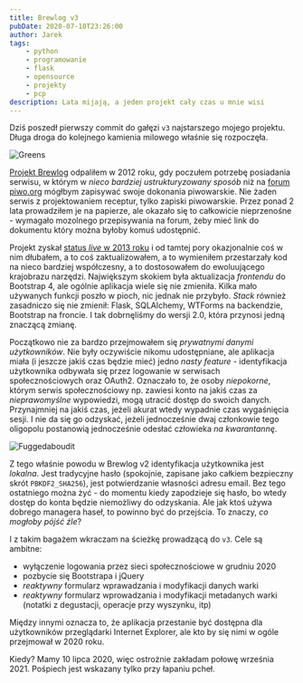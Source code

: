 ```yaml
---
title: Brewlog v3
pubDate: 2020-07-10T23:26:00
author: Jarek
tags:
    - python
    - programowanie
    - flask
    - opensource
    - projekty
    - pcp
description: Lata mijają, a jeden projekt cały czas u mnie wisi
---
```


Dziś poszedł pierwszy commit do gałęzi `v3` najstarszego mojego projektu. Długa droga do kolejnego kamienia milowego właśnie się rozpoczęła.

![Greens](https://i.imgur.com/XdKY5Uph.jpg)

[Projekt Brewlog](https://github.com/zgoda/brewlog) odpaliłem w 2012 roku, gdy poczułem potrzebę posiadania serwisu, w którym w _nieco bardziej ustrukturyzowany sposób_ niż na [forum piwo.org](https://www.piwo.org/forums/) mógłbym zapisywać swoje dokonania piwowarskie. Nie żaden serwis z projektowaniem receptur, tylko zapiski piwowarskie. Przez ponad 2 lata prowadziłem je na papierze, ale okazało się to całkowicie nieprzenośne - wymagało mozolnego przepisywania na forum, żeby mieć link do dokumentu który można byłoby komuś udostępnić.

Projekt zyskał [status _live_ w 2013 roku](https://brewlog.zgodowie.org/) i od tamtej pory okazjonalnie coś w nim dłubałem, a to coś zaktualizowałem, a to wymieniłem przestarzały kod na nieco bardziej współczesny, a to dostosowałem do ewoluującego krajobrazu narzędzi. Największym skokiem była aktualizacja _frontendu_ do Bootstrap 4, ale ogólnie aplikacja wiele się nie zmieniła. Kilka mało używanych funkcji poszło w pioch, nic jednak nie przybyło. _Stack_ również zasadniczo się nie zmienił: Flask, SQLAlchemy, WTForms na backendzie, Bootstrap na froncie. I tak dobrnęliśmy do wersji 2.0, która przynosi jedną znaczącą zmianę.

Początkowo nie za bardzo przejmowałem się *prywatnymi danymi użytkowników*. Nie były oczywiście nikomu udostępniane, ale aplikacja miała (i jeszcze jakiś czas będzie mieć) jedno _nasty feature_ - identyfikacja użytkownika odbywała się przez logowanie w serwisach społecznościowych oraz OAuth2. Oznaczało to, że osoby _niepokorne_, którym serwis społecznościowy np. zawiesi konto na jakiś czas za _nieprawomyślne_ wypowiedzi, mogą utracić dostęp do swoich danych. Przynajmniej na jakiś czas, jeżeli akurat wtedy wypadnie czas wygaśnięcia sesji. I nie da się go odzyskać, jeżeli jednocześnie dwaj członkowie tego oligopolu postanowią jednocześnie odesłać człowieka _na kwarantannę_.

![Fuggedaboudit](https://i.imgur.com/mW20Q6Ah.jpg)

Z tego właśnie powodu w Brewlog v2 identyfikacja użytkownika jest _lokalna_. Jest tradycyjne hasło (spokojnie, zapisane jako całkiem bezpieczny skrót `PBKDF2_SHA256`), jest potwierdzanie własności adresu email. Bez tego ostatniego można żyć - do momentu kiedy zapodzieje się hasło, bo wtedy dostęp do konta będzie niemożliwy do odzyskania. Ale jak ktoś używa dobrego managera haseł, to powinno być do przejścia. To znaczy, _co mogłoby pójść źle_?

I z takim bagażem wkraczam na ścieżkę prowadzącą do `v3`. Cele są ambitne:

-   wyłączenie logowania przez sieci społecznościowe w grudniu 2020
-   pozbycie się Bootstrapa i jQuery
-   _reaktywny_ formularz wprawadzania i modyfikacji danych warki
-   _reaktywny_ formularz wprowadzania i modyfikacji metadanych warki (notatki z degustacji, operacje przy wyszynku, itp)

Między innymi oznacza to, że aplikacja przestanie być dostępna dla użytkowników przeglądarki Internet Explorer, ale kto by się nimi w ogóle przejmował w 2020 roku.

Kiedy? Mamy 10 lipca 2020, więc ostrożnie zakładam połowę września 2021. Pośpiech jest wskazany tylko przy łapaniu pcheł.
